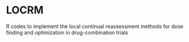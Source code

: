 # LOCRM
R codes to implement the local continual reassessment methods for dose finding and optimization in drug-combination trials
